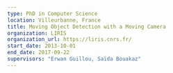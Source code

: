 ```yaml
---
type: PhD in Computer Science
location: Villeurbanne, France
title: Moving Object Detection with a Moving Camera
organization: LIRIS
organization_url: https://liris.cnrs.fr/
start_date: 2013-10-01
end_date: 2017-09-22
supervisors: "Erwan Guillou, Saïda Bouakaz"
---
```

